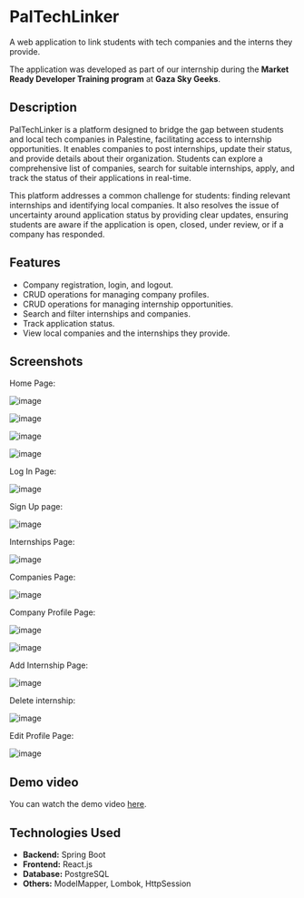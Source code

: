 # PalTechLinker
A web application to link students with tech companies and the interns they provide.

The application was developed as part of our internship during the **Market Ready Developer Training program** at **Gaza Sky Geeks**.

## Description
PalTechLinker is a platform designed to bridge the gap between students and local tech companies in Palestine, facilitating access to internship opportunities. It enables companies to post internships, update their status, and provide details about their organization. Students can explore a comprehensive list of companies, search for suitable internships, apply, and track the status of their applications in real-time.

This platform addresses a common challenge for students: finding relevant internships and identifying local companies. It also resolves the issue of uncertainty around application status by providing clear updates, ensuring students are aware if the application is open, closed, under review, or if a company has responded.

## Features
- Company registration, login, and logout.
- CRUD operations for managing company profiles.
- CRUD operations for managing internship opportunities.
- Search and filter internships and companies.
- Track application status.
- View local companies and the internships they provide.

## Screenshots
Home Page:

![image](https://github.com/user-attachments/assets/1b58bc0e-679f-4515-93a4-5fa419bef442)

![image](https://github.com/user-attachments/assets/f2504ae5-8c41-4bba-ba4e-a17042b1bcbf)

![image](https://github.com/user-attachments/assets/d477842f-8405-40c6-ab00-21cde3d21f19)

![image](https://github.com/user-attachments/assets/6b9142a8-a60b-48ec-9829-c3d1a6e243eb)

Log In Page:

![image](https://github.com/user-attachments/assets/fed3433d-bede-43a2-8d7f-0985dcd50522)

Sign Up page:

![image](https://github.com/user-attachments/assets/49f70281-e8cb-4b59-a9cc-f396fec35fea)

Internships Page:

![image](https://github.com/user-attachments/assets/34e7a6bd-ebbc-41ab-80ea-cfdce7d38951)

Companies Page:

![image](https://github.com/user-attachments/assets/cd555021-cebf-4631-a136-f88abfe0db00)

Company Profile Page:

![image](https://github.com/user-attachments/assets/0ab2b84a-331a-4536-b827-291c3234ba1e)

![image](https://github.com/user-attachments/assets/f17b53f8-8b0f-488a-a6fa-4e2a50149689)

Add Internship Page:

![image](https://github.com/user-attachments/assets/0da4e1f6-89f5-4b20-8ef4-7356609236ec)

Delete internship:

![image](https://github.com/user-attachments/assets/a2574b0b-1c18-4ad6-8e34-286f27f107a8)

Edit Profile Page:

![image](https://github.com/user-attachments/assets/c2940a9c-110d-4d85-a418-4ade35272f66)


## Demo video
You can watch the demo video [here](https://drive.google.com/file/d/1mDRerdW4Z5a5yhVM9JF3crIoPR5fj1b1/view).

## Technologies Used
- **Backend:** Spring Boot
- **Frontend:** React.js
- **Database:** PostgreSQL
- **Others:** ModelMapper, Lombok, HttpSession
